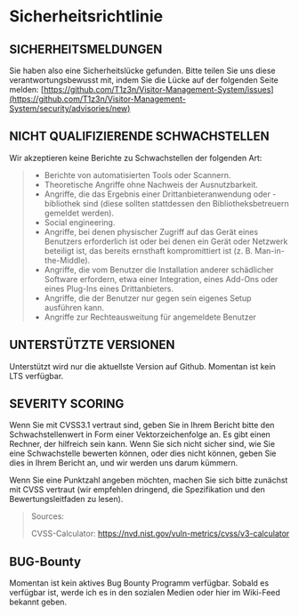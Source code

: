 # Sicherheitsrichtlinie

## SICHERHEITSMELDUNGEN

Sie haben also eine Sicherheitslücke gefunden. Bitte teilen Sie uns diese verantwortungsbewusst mit, indem Sie die Lücke auf der folgenden Seite melden: [https://github.com/T1z3n/Visitor-Management-System/issues](https://github.com/T1z3n/Visitor-Management-System/security/advisories/new)

## NICHT QUALIFIZIERENDE SCHWACHSTELLEN

Wir akzeptieren keine Berichte zu Schwachstellen der folgenden Art:

> - Berichte von automatisierten Tools oder Scannern.
> - Theoretische Angriffe ohne Nachweis der Ausnutzbarkeit.
> - Angriffe, die das Ergebnis einer Drittanbieteranwendung oder -bibliothek sind (diese sollten stattdessen den Bibliotheksbetreuern gemeldet werden).
> - Social engineering.
> - Angriffe, bei denen physischer Zugriff auf das Gerät eines Benutzers erforderlich ist oder bei denen ein Gerät oder Netzwerk beteiligt ist, das bereits ernsthaft kompromittiert ist (z. B. Man-in-the-Middle).
> - Angriffe, die vom Benutzer die Installation anderer schädlicher Software erfordern, etwa einer Integration, eines Add-Ons oder eines Plug-Ins eines Drittanbieters.
> - Angriffe, die der Benutzer nur gegen sein eigenes Setup ausführen kann.
> - Angriffe zur Rechteausweitung für angemeldete Benutzer

## UNTERSTÜTZTE VERSIONEN

Unterstützt wird nur die aktuellste Version auf Github. Momentan ist kein LTS verfügbar.

## SEVERITY SCORING

Wenn Sie mit CVSS3.1 vertraut sind, geben Sie in Ihrem Bericht bitte den Schwachstellenwert in Form einer Vektorzeichenfolge an. Es gibt einen Rechner, der hilfreich sein kann. Wenn Sie sich nicht sicher sind, wie Sie eine Schwachstelle bewerten können, oder dies nicht können, geben Sie dies in Ihrem Bericht an, und wir werden uns darum kümmern.

Wenn Sie eine Punktzahl angeben möchten, machen Sie sich bitte zunächst mit CVSS vertraut (wir empfehlen dringend, die Spezifikation und den Bewertungsleitfaden zu lesen).

> Sources:
>
> CVSS-Calculator: https://nvd.nist.gov/vuln-metrics/cvss/v3-calculator

## BUG-Bounty

Momentan ist kein aktives Bug Bounty Programm verfügbar. Sobald es verfügbar ist, werde ich es in den sozialen Medien oder hier im Wiki-Feed bekannt geben.
